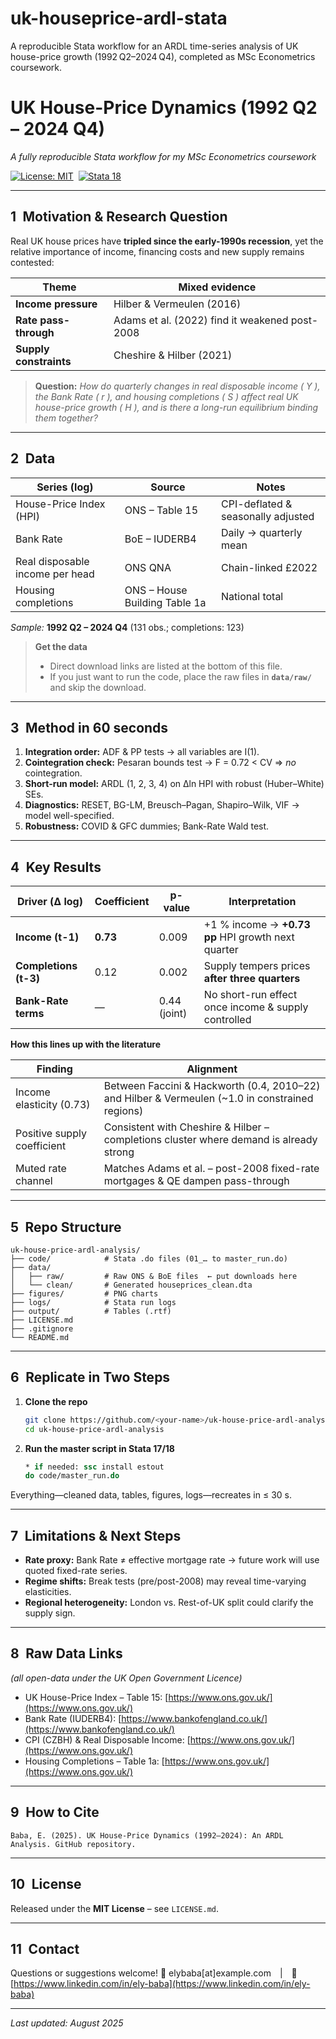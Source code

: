 # uk-houseprice-ardl-stata
A reproducible Stata workflow for an ARDL time-series analysis of UK house-price growth (1992 Q2–2024 Q4), completed as MSc Econometrics coursework.


# UK House-Price Dynamics (1992 Q2 – 2024 Q4)

*A fully reproducible Stata workflow for my MSc Econometrics coursework*

[![License: MIT](https://img.shields.io/badge/license-MIT-blue.svg)](LICENSE.md) 
[![Stata 18](https://img.shields.io/badge/Stata-17%2F18-lightgrey)](https://www.stata.com)

---

## 1 Motivation & Research Question

Real UK house prices have **tripled since the early-1990s recession**, yet the relative importance of income, financing costs and new supply remains contested:

| Theme                  | Mixed evidence                                 |
| ---------------------- | ---------------------------------------------- |
| **Income pressure**    | Hilber & Vermeulen (2016)                      |
| **Rate pass-through**  | Adams et al. (2022) find it weakened post-2008 |
| **Supply constraints** | Cheshire & Hilber (2021)                       |

> **Question:** *How do quarterly changes in real disposable income ( Y ), the Bank Rate ( r ), and housing completions ( S ) affect real UK house-price growth ( H ), and is there a long-run equilibrium binding them together?*

---

## 2 Data

| Series (log)                    | Source                        | Notes                              |
| ------------------------------- | ----------------------------- | ---------------------------------- |
| House-Price Index (HPI)         | ONS – Table 15                | CPI-deflated & seasonally adjusted |
| Bank Rate                       | BoE – IUDERB4                 | Daily → quarterly mean             |
| Real disposable income per head | ONS QNA                       | Chain-linked £2022                 |
| Housing completions             | ONS – House Building Table 1a | National total                     |

*Sample:* **1992 Q2 – 2024 Q4** (131 obs.; completions: 123)

> **Get the data**
>
> * Direct download links are listed at the bottom of this file.
> * If you just want to run the code, place the raw files in **`data/raw/`** and skip the download.

---

## 3 Method in 60 seconds

1. **Integration order:** ADF & PP tests → all variables are I(1).
2. **Cointegration check:** Pesaran bounds test → F = 0.72 < CV ⇒ *no* cointegration.
3. **Short-run model:** ARDL (1, 2, 3, 4) on Δln HPI with robust (Huber–White) SEs.
4. **Diagnostics:** RESET, BG-LM, Breusch–Pagan, Shapiro–Wilk, VIF → model well-specified.
5. **Robustness:** COVID & GFC dummies; Bank-Rate Wald test.

---

## 4 Key Results

| Driver (Δ log)        | Coefficient | p-value      | Interpretation                                      |
| --------------------- | ----------- | ------------ | --------------------------------------------------- |
| **Income (t-1)**      | **0.73**    | 0.009        | +1 % income → **+0.73 pp** HPI growth next quarter  |
| **Completions (t-3)** | 0.12        | 0.002        | Supply tempers prices **after three quarters**      |
| **Bank-Rate terms**   | —           | 0.44 (joint) | No short-run effect once income & supply controlled |

**How this lines up with the literature**

| Finding                     | Alignment                                                                                        |
| --------------------------- | ------------------------------------------------------------------------------------------------ |
| Income elasticity (0.73)    | Between Faccini & Hackworth (0.4, 2010–22) and Hilber & Vermeulen (\~1.0 in constrained regions) |
| Positive supply coefficient | Consistent with Cheshire & Hilber – completions cluster where demand is already strong           |
| Muted rate channel          | Matches Adams et al. – post-2008 fixed-rate mortgages & QE dampen pass-through                   |

---

## 5 Repo Structure

```
uk-house-price-ardl-analysis/
├── code/            # Stata .do files (01_… to master_run.do)
├── data/
│   ├── raw/         # Raw ONS & BoE files  ← put downloads here
│   └── clean/       # Generated houseprices_clean.dta
├── figures/         # PNG charts
├── logs/            # Stata run logs
├── output/          # Tables (.rtf)
├── LICENSE.md
├── .gitignore
└── README.md
```

---

## 6 Replicate in Two Steps

1. **Clone the repo**

   ```bash
   git clone https://github.com/<your-name>/uk-house-price-ardl-analysis.git
   cd uk-house-price-ardl-analysis
   ```
2. **Run the master script in Stata 17/18**

   ```stata
   * if needed: ssc install estout
   do code/master_run.do
   ```

Everything—cleaned data, tables, figures, logs—recreates in ≤ 30 s.

---

## 7 Limitations & Next Steps

* **Rate proxy:** Bank Rate ≠ effective mortgage rate → future work will use quoted fixed-rate series.
* **Regime shifts:** Break tests (pre/post-2008) may reveal time-varying elasticities.
* **Regional heterogeneity:** London vs. Rest-of-UK split could clarify the supply sign.

---

## 8 Raw Data Links

*(all open-data under the UK Open Government Licence)*

* UK House-Price Index – Table 15: [https://www.ons.gov.uk/](https://www.ons.gov.uk/)
* Bank Rate (IUDERB4): [https://www.bankofengland.co.uk/](https://www.bankofengland.co.uk/)
* CPI (CZBH) & Real Disposable Income: [https://www.ons.gov.uk/](https://www.ons.gov.uk/)
* Housing Completions – Table 1a: [https://www.ons.gov.uk/](https://www.ons.gov.uk/)

---

## 9 How to Cite

```text
Baba, E. (2025). UK House-Price Dynamics (1992–2024): An ARDL Analysis. GitHub repository.
```

---

## 10 License

Released under the **MIT License** – see `LICENSE.md`.

---

## 11 Contact

Questions or suggestions welcome!
📧 elybaba\[at]example.com | 🔗 [https://www.linkedin.com/in/ely-baba](https://www.linkedin.com/in/ely-baba)

---

*Last updated: August 2025*
